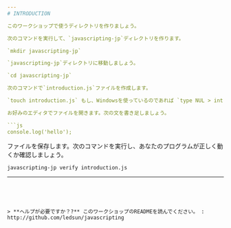 ```yaml
---
# INTRODUCTION

このワークショップで使うディレクトリを作りましょう。

次のコマンドを実行して、`javascripting-jp`ディレクトリを作ります。

`mkdir javascripting-jp`

`javascripting-jp`ディレクトリに移動しましょう。

`cd javascripting-jp`

次のコマンドで`introduction.js`ファイルを作成します。

`touch introduction.js` もし、Windowsを使っているのであれば `type NUL > introduction.js`

お好みのエディタでファイルを開きます。次の文を書き足しましょう。

```js
console.log('hello');
```

ファイルを保存します。次のコマンドを実行し、あなたのプログラムが正しく動くか確認しましょう。

`javascripting-jp verify introduction.js`

---  
```




> **ヘルプが必要ですか？?** このワークショップのREADMEを読んでください。 : http://github.com/ledsun/javascripting
